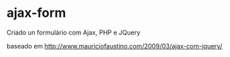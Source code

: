 ajax-form
=========

Criado un formulário com Ajax, PHP e JQuery

baseado em http://www.mauriciofaustino.com/2009/03/ajax-com-jquery/
